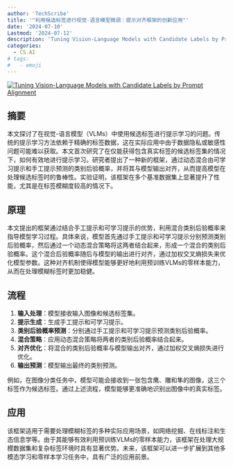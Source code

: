 ```yaml
---
author: 'TechScribe'
title: '"利用候选标签进行视觉-语言模型微调：提示对齐框架的创新应用"'
date: '2024-07-10'
Lastmod: '2024-07-12'
description: 'Tuning Vision-Language Models with Candidate Labels by Prompt Alignment'
categories:
  - CS.AI
# tags:
#   - emoji
---
```


[![Tuning Vision-Language Models with Candidate Labels by Prompt Alignment](https://arxiv-research-1301205113.cos.ap-guangzhou.myqcloud.com/images/2407.07638v2.pdf_0.jpg)](https://arxiv.org/abs/2407.07638v2)

## 摘要

本文探讨了在视觉-语言模型（VLMs）中使用候选标签进行提示学习的问题。传统的提示学习方法依赖于精确的标签数据，这在实际应用中由于数据隐私或敏感性问题可能难以获取。本文首次研究了在仅能获得包含真实标签的候选标签集的情况下，如何有效地进行提示学习。研究者提出了一种新的框架，通过动态混合由可学习提示和手工提示预测的类别后验概率，并将其与模型输出对齐，从而提高模型在处理候选标签时的鲁棒性。实验证明，该框架在多个基准数据集上显著提升了性能，尤其是在标签模糊度较高的情况下。<!--more-->

## 原理

本文提出的框架通过结合手工提示和可学习提示的优势，利用混合类别后验概率来指导模型学习过程。具体来说，模型首先通过手工提示和可学习提示分别预测类别后验概率，然后通过一个动态混合策略将这两者结合起来，形成一个混合的类别后验概率。这个混合后验概率随后与模型的输出进行对齐，通过加权交叉熵损失来优化模型参数。这种对齐机制使得模型能够更好地利用预训练VLMs的零样本能力，从而在处理模糊标签时更加稳健。

## 流程

1. **输入处理**：模型接收输入图像和候选标签集。
2. **提示生成**：生成手工提示和可学习提示。
3. **类别后验概率预测**：分别通过手工提示和可学习提示预测类别后验概率。
4. **混合策略**：应用动态混合策略将两者的类别后验概率结合起来。
5. **对齐优化**：将混合的类别后验概率与模型输出对齐，通过加权交叉熵损失进行优化。
6. **输出预测**：模型输出最终的类别预测。

例如，在图像分类任务中，模型可能会接收到一张包含鹰、雕和隼的图像，这三个标签作为候选标签。通过上述流程，模型能够更准确地识别出图像中的真实标签。

## 应用

该框架适用于需要处理模糊标签的多种实际应用场景，如网络挖掘、在线标注和生态信息学等。由于其能够有效利用预训练VLMs的零样本能力，该框架在处理大规模数据集和复杂标签环境时具有显著优势。未来，该框架可以进一步扩展到其他多模态学习和零样本学习任务中，具有广泛的应用前景。